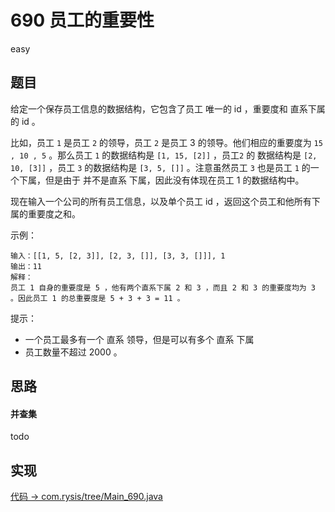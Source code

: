 # 690 员工的重要性

easy

## 题目

给定一个保存员工信息的数据结构，它包含了员工 唯一的 id ，重要度和 直系下属的 id 。

比如，员工 `1` 是员工 `2` 的领导，员工 `2` 是员工 3 的领导。他们相应的重要度为 `15 , 10 , 5` 。那么员工 `1` 的数据结构是 `[1, 15, [2]]` ，员工`2` 的 数据结构是 `[2, 10, [3]]` ，员工 `3` 的数据结构是 `[3, 5, []]` 。注意虽然员工 `3` 也是员工 `1` 的一个下属，但是由于 并不是直系 下属，因此没有体现在员工 1 的数据结构中。

现在输入一个公司的所有员工信息，以及单个员工 id ，返回这个员工和他所有下属的重要度之和。

示例：
```
输入：[[1, 5, [2, 3]], [2, 3, []], [3, 3, []]], 1
输出：11
解释：
员工 1 自身的重要度是 5 ，他有两个直系下属 2 和 3 ，而且 2 和 3 的重要度均为 3 。因此员工 1 的总重要度是 5 + 3 + 3 = 11 。
```

提示：
- 一个员工最多有一个 直系 领导，但是可以有多个 直系 下属
- 员工数量不超过 2000 。

## 思路

#### 并查集

todo

## 实现

[代码 -> com.rysis/tree/Main_690.java](../../src/com/rysis/tree/Main_690.java)